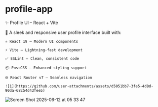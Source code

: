 # profile-app


✨ Profile UI – React + Vite

🚀 A sleek and responsive user profile interface built with:

    ⚛️ React 19 – Modern UI components

    ⚡ Vite – Lightning-fast development

    ✅ ESLint – Clean, consistent code

    📦 PostCSS – Enhanced styling support

    🌐 React Router v7 – Seamless navigation 

    ![1](https://github.com/user-attachments/assets/d5051bb7-3fe5-4d8d-90da-68c54d43fee5) 
    

![Screen Shot 2025-06-12 at 05 33 47](https://github.com/user-attachments/assets/39cf8b47-f669-4035-9ac7-c4752e582a36) 
